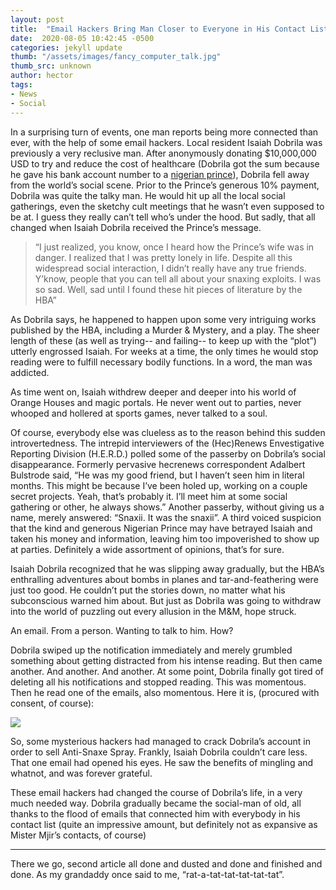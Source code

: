 ```yaml
---
layout: post
title:  "Email Hackers Bring Man Closer to Everyone in His Contact List"
date:  2020-08-05 10:42:45 -0500
categories: jekyll update
thumb: "/assets/images/fancy_computer_talk.jpg"
thumb_src: unknown
author: hector
tags:
- News
- Social
---
```


In a surprising turn of events, one man reports being more connected than ever, with the help of some email hackers. Local resident Isaiah Dobrila was previously a very reclusive man. After anonymously donating $10,000,000 USD to try and reduce the cost of healthcare (Dobrila got the sum because he gave his bank account number to a [nigerian prince](https://hecrenews.github.io/jekyll/update/2020/05/24/man-makes-big-bucks-with-the-help-of-nigerian-prince.html)), Dobrila fell away from the world’s social scene. Prior to the Prince’s generous 10% payment, Dobrila was quite the talky man. He would hit up all the local social gatherings, even the sketchy cult meetings that he wasn’t even supposed to be at. I guess they really can’t tell who’s under the hood. But sadly, that all changed when Isaiah Dobrila received the Prince’s message.

 > “I just realized, you know, once I heard how the Prince’s wife was in danger. I realized that I was pretty lonely in life. Despite all this widespread social interaction, I didn’t really have any true friends. Y’know, people that you can tell all about your snaxing exploits. I was so sad. Well, sad until I found these hit pieces of literature by the HBA”

As Dobrila says, he happened to happen upon some very intriguing works published by the HBA, including a Murder & Mystery, and a play. The sheer length of these (as well as trying-- and failing-- to keep up with the “plot”) utterly engrossed Isaiah. For weeks at a time, the only times he would stop reading were to fulfill necessary bodily functions. In a word, the man was addicted.

As time went on, Isaiah withdrew deeper and deeper into his world of Orange Houses and magic portals. He never went out to parties, never whooped and hollered at sports games, never talked to a soul.

Of course, everybody else was clueless as to the reason behind this sudden introvertedness. The intrepid interviewers of the (Hec)Renews Envestigative Reporting Division (H.E.R.D.) polled some of the passerby on Dobrila’s social disappearance. Formerly pervasive hecrenews correspondent Adalbert Bulstrode said, “He was my good friend, but I haven’t seen him in literal months. This might be because I’ve been holed up, working on a couple secret projects. Yeah, that’s probably it. I’ll meet him at some social gathering or other, he always shows.” Another passerby, without giving us a name, merely answered: “Snaxii. It was the snaxii”. A third voiced suspicion that the kind and generous Nigerian Prince may have betrayed Isaiah and taken his money and information, leaving him too impoverished to show up at parties. Definitely a wide assortment of opinions, that’s for sure.

Isaiah Dobrila recognized that he was slipping away gradually, but the HBA’s enthralling adventures about bombs in planes and tar-and-feathering were just too good. He couldn’t put the stories down, no matter what his subconscious warned him about. But just as Dobrila was going to withdraw into the world of puzzling out every allusion in the M&M, hope struck.

An email. From a person. Wanting to talk to him. How?

Dobrila swiped up the notification immediately and merely grumbled something about getting distracted from his intense reading. But then came another. And another. And another. At some point, Dobrila finally got tired of deleting all his notifications and stopped reading. This was momentous. Then he read one of the emails, also momentous. Here it is, (procured with consent, of course):

![](https://hecrenews.github.io/assets/images/isaiah_dobrila_email.JPG)

So, some mysterious hackers had managed to crack Dobrila’s account in order to sell Anti-Snaxe Spray. Frankly, Isaiah Dobrila couldn’t care less. That one email had opened his eyes. He saw the benefits of mingling and whatnot, and was forever grateful.

These email hackers had changed the course of Dobrila’s life, in a very much needed way. Dobrila gradually became the social-man of old, all thanks to the flood of emails that connected him with everybody in his contact list (quite an impressive amount, but definitely not as expansive as Mister Mjir’s contacts, of course)

---

There we go, second article all done and dusted and done and finished and done. As my grandaddy once said to me, “rat-a-tat-tat-tat-tat-tat”.
